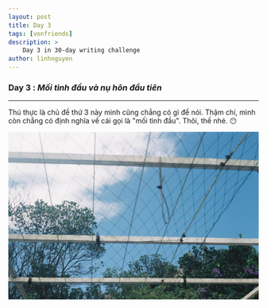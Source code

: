 ```yaml
---
layout: post
title: Day 3
tags: [vonfriends]
description: >
    Day 3 in 30-day writing challenge 
author: linhnguyen
---
```

### Day 3 : _Mối tình đầu và nụ hôn đầu tiên_ 
---
Thú thực là chủ đề thứ 3 này mình cũng chẳng có gì để nói.
Thậm chí, mình còn chẳng có định nghĩa về cái gọi là "mối tình đầu". 
Thôi, thế nhé.
:no_mouth:

<img src="/assets/img/day3.jpg" width="750"> 

 
                               

